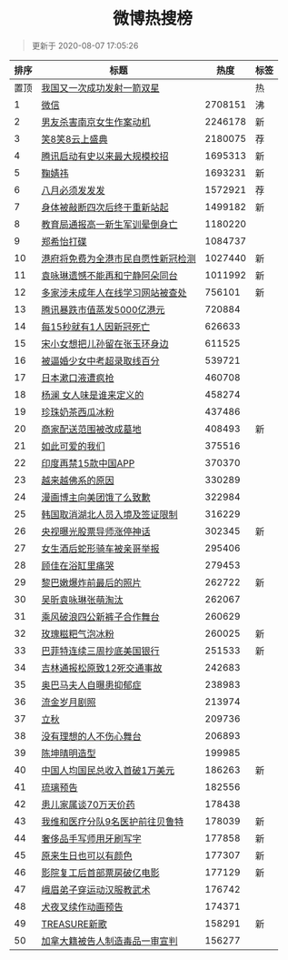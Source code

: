 <h1 align="center">微博热搜榜</h1>

> 更新于 2020-08-07 17:05:26

| 排序 | 标题                                                                                                                                                                                                                                        | 热度    | 标签 |
| ---- | ------------------------------------------------------------------------------------------------------------------------------------------------------------------------------------------------------------------------------------------- | ------- | ---- |
| 置顶 | [我国又一次成功发射一箭双星](https://s.weibo.com/weibo?q=%23%E6%88%91%E5%9B%BD%E5%8F%88%E4%B8%80%E6%AC%A1%E6%88%90%E5%8A%9F%E5%8F%91%E5%B0%84%E4%B8%80%E7%AE%AD%E5%8F%8C%E6%98%9F%23&Refer=new_time)                                        |         | 热   |
| 1    | [微信](https://s.weibo.com/weibo?q=%E5%BE%AE%E4%BF%A1&Refer=top)                                                                                                                                                                            | 2708151 | 沸   |
| 2    | [男友杀害南京女生作案动机](https://s.weibo.com/weibo?q=%23%E7%94%B7%E5%8F%8B%E6%9D%80%E5%AE%B3%E5%8D%97%E4%BA%AC%E5%A5%B3%E7%94%9F%E4%BD%9C%E6%A1%88%E5%8A%A8%E6%9C%BA%23&Refer=top)                                                        | 2246178 | 新   |
| 3    | [笑8笑8云上盛典](https://s.weibo.comjavascript:void(0);)                                                                                                                                                                                    | 2180075 | 荐   |
| 4    | [腾讯启动有史以来最大规模校招](https://s.weibo.com/weibo?q=%23%E8%85%BE%E8%AE%AF%E5%90%AF%E5%8A%A8%E6%9C%89%E5%8F%B2%E4%BB%A5%E6%9D%A5%E6%9C%80%E5%A4%A7%E8%A7%84%E6%A8%A1%E6%A0%A1%E6%8B%9B%23&Refer=top)                                  | 1695313 | 新   |
| 5    | [鞠婧祎](https://s.weibo.com/weibo?q=%E9%9E%A0%E5%A9%A7%E7%A5%8E&Refer=top)                                                                                                                                                                 | 1693231 | 新   |
| 6    | [八月必须发发发](https://s.weibo.comjavascript:void(0);)                                                                                                                                                                                    | 1572921 | 荐   |
| 7    | [身体被敲断四次后终于重新站起](https://s.weibo.com/weibo?q=%23%E8%BA%AB%E4%BD%93%E8%A2%AB%E6%95%B2%E6%96%AD%E5%9B%9B%E6%AC%A1%E5%90%8E%E7%BB%88%E4%BA%8E%E9%87%8D%E6%96%B0%E7%AB%99%E8%B5%B7%23&Refer=top)                                  | 1499182 | 新   |
| 8    | [教育局通报高一新生军训晕倒身亡](https://s.weibo.com/weibo?q=%23%E6%95%99%E8%82%B2%E5%B1%80%E9%80%9A%E6%8A%A5%E9%AB%98%E4%B8%80%E6%96%B0%E7%94%9F%E5%86%9B%E8%AE%AD%E6%99%95%E5%80%92%E8%BA%AB%E4%BA%A1%23&Refer=top)                       | 1180220 |      |
| 9    | [郑希怡打碟](https://s.weibo.com/weibo?q=%E9%83%91%E5%B8%8C%E6%80%A1%E6%89%93%E7%A2%9F&Refer=top)                                                                                                                                           | 1084737 |      |
| 10   | [港府将免费为全港市民自愿性新冠检测](https://s.weibo.com/weibo?q=%23%E6%B8%AF%E5%BA%9C%E5%B0%86%E5%85%8D%E8%B4%B9%E4%B8%BA%E5%85%A8%E6%B8%AF%E5%B8%82%E6%B0%91%E8%87%AA%E6%84%BF%E6%80%A7%E6%96%B0%E5%86%A0%E6%A3%80%E6%B5%8B%23&Refer=top) | 1027440 | 新   |
| 11   | [袁咏琳遗憾不能再和宁静阿朵同台](https://s.weibo.com/weibo?q=%E8%A2%81%E5%92%8F%E7%90%B3%E9%81%97%E6%86%BE%E4%B8%8D%E8%83%BD%E5%86%8D%E5%92%8C%E5%AE%81%E9%9D%99%E9%98%BF%E6%9C%B5%E5%90%8C%E5%8F%B0&Refer=top)                             | 1011992 | 新   |
| 12   | [多家涉未成年人在线学习网站被查处](https://s.weibo.com/weibo?q=%23%E5%A4%9A%E5%AE%B6%E6%B6%89%E6%9C%AA%E6%88%90%E5%B9%B4%E4%BA%BA%E5%9C%A8%E7%BA%BF%E5%AD%A6%E4%B9%A0%E7%BD%91%E7%AB%99%E8%A2%AB%E6%9F%A5%E5%A4%84%23&Refer=top)            | 756101  | 新   |
| 13   | [腾讯暴跌市值蒸发5000亿港元](https://s.weibo.com/weibo?q=%23%E8%85%BE%E8%AE%AF%E6%9A%B4%E8%B7%8C%E5%B8%82%E5%80%BC%E8%92%B8%E5%8F%915000%E4%BA%BF%E6%B8%AF%E5%85%83%23&Refer=top)                                                           | 720884  |      |
| 14   | [每15秒就有1人因新冠死亡](https://s.weibo.com/weibo?q=%23%E6%AF%8F15%E7%A7%92%E5%B0%B1%E6%9C%891%E4%BA%BA%E5%9B%A0%E6%96%B0%E5%86%A0%E6%AD%BB%E4%BA%A1%23&Refer=top)                                                                        | 626633  |      |
| 15   | [宋小女想把儿孙留在张玉环身边](https://s.weibo.com/weibo?q=%23%E5%AE%8B%E5%B0%8F%E5%A5%B3%E6%83%B3%E6%8A%8A%E5%84%BF%E5%AD%99%E7%95%99%E5%9C%A8%E5%BC%A0%E7%8E%89%E7%8E%AF%E8%BA%AB%E8%BE%B9%23&Refer=top)                                  | 611525  |      |
| 16   | [被逼婚少女中考超录取线百分](https://s.weibo.com/weibo?q=%23%E8%A2%AB%E9%80%BC%E5%A9%9A%E5%B0%91%E5%A5%B3%E4%B8%AD%E8%80%83%E8%B6%85%E5%BD%95%E5%8F%96%E7%BA%BF%E7%99%BE%E5%88%86%23&Refer=top)                                             | 539721  |      |
| 17   | [日本漱口液遭疯抢](https://s.weibo.com/weibo?q=%23%E6%97%A5%E6%9C%AC%E6%BC%B1%E5%8F%A3%E6%B6%B2%E9%81%AD%E7%96%AF%E6%8A%A2%23&Refer=top)                                                                                                    | 460708  |      |
| 18   | [杨澜 女人味是谁来定义的](https://s.weibo.com/weibo?q=%E6%9D%A8%E6%BE%9C%20%E5%A5%B3%E4%BA%BA%E5%91%B3%E6%98%AF%E8%B0%81%E6%9D%A5%E5%AE%9A%E4%B9%89%E7%9A%84&Refer=top)                                                                     | 458274  |      |
| 19   | [珍珠奶茶西瓜冰粉](https://s.weibo.com/weibo?q=%23%E7%8F%8D%E7%8F%A0%E5%A5%B6%E8%8C%B6%E8%A5%BF%E7%93%9C%E5%86%B0%E7%B2%89%23&Refer=top)                                                                                                    | 437486  |      |
| 20   | [商家配送范围被改成墓地](https://s.weibo.com/weibo?q=%E5%95%86%E5%AE%B6%E9%85%8D%E9%80%81%E8%8C%83%E5%9B%B4%E8%A2%AB%E6%94%B9%E6%88%90%E5%A2%93%E5%9C%B0&Refer=top)                                                                         | 408493  | 新   |
| 21   | [如此可爱的我们](https://s.weibo.com/weibo?q=%E5%A6%82%E6%AD%A4%E5%8F%AF%E7%88%B1%E7%9A%84%E6%88%91%E4%BB%AC&Refer=top)                                                                                                                     | 375516  |      |
| 22   | [印度再禁15款中国APP](https://s.weibo.com/weibo?q=%23%E5%8D%B0%E5%BA%A6%E5%86%8D%E7%A6%8115%E6%AC%BE%E4%B8%AD%E5%9B%BDAPP%23&Refer=top)                                                                                                     | 370370  |      |
| 23   | [越来越佛系的原因](https://s.weibo.com/weibo?q=%23%E8%B6%8A%E6%9D%A5%E8%B6%8A%E4%BD%9B%E7%B3%BB%E7%9A%84%E5%8E%9F%E5%9B%A0%23&Refer=top)                                                                                                    | 330289  |      |
| 24   | [漫画博主向美团饿了么致歉](https://s.weibo.com/weibo?q=%23%E6%BC%AB%E7%94%BB%E5%8D%9A%E4%B8%BB%E5%90%91%E7%BE%8E%E5%9B%A2%E9%A5%BF%E4%BA%86%E4%B9%88%E8%87%B4%E6%AD%89%23&Refer=top)                                                        | 322984  |      |
| 25   | [韩国取消湖北人员入境及签证限制](https://s.weibo.com/weibo?q=%23%E9%9F%A9%E5%9B%BD%E5%8F%96%E6%B6%88%E6%B9%96%E5%8C%97%E4%BA%BA%E5%91%98%E5%85%A5%E5%A2%83%E5%8F%8A%E7%AD%BE%E8%AF%81%E9%99%90%E5%88%B6%23&Refer=top)                       | 316229  |      |
| 26   | [央视曝光股票导师涨停神话](https://s.weibo.com/weibo?q=%E5%A4%AE%E8%A7%86%E6%9B%9D%E5%85%89%E8%82%A1%E7%A5%A8%E5%AF%BC%E5%B8%88%E6%B6%A8%E5%81%9C%E7%A5%9E%E8%AF%9D&Refer=top)                                                              | 302345  | 新   |
| 27   | [女生酒后蛇形骑车被亲哥举报](https://s.weibo.com/weibo?q=%23%E5%A5%B3%E7%94%9F%E9%85%92%E5%90%8E%E8%9B%87%E5%BD%A2%E9%AA%91%E8%BD%A6%E8%A2%AB%E4%BA%B2%E5%93%A5%E4%B8%BE%E6%8A%A5%23&Refer=top)                                             | 295406  |      |
| 28   | [顾佳在浴缸里痛哭](https://s.weibo.com/weibo?q=%23%E9%A1%BE%E4%BD%B3%E5%9C%A8%E6%B5%B4%E7%BC%B8%E9%87%8C%E7%97%9B%E5%93%AD%23&Refer=top)                                                                                                    | 279453  |      |
| 29   | [黎巴嫩爆炸前最后的照片](https://s.weibo.com/weibo?q=%23%E9%BB%8E%E5%B7%B4%E5%AB%A9%E7%88%86%E7%82%B8%E5%89%8D%E6%9C%80%E5%90%8E%E7%9A%84%E7%85%A7%E7%89%87%23&Refer=top)                                                                   | 262722  | 新   |
| 30   | [吴昕袁咏琳张萌淘汰](https://s.weibo.com/weibo?q=%23%E5%90%B4%E6%98%95%E8%A2%81%E5%92%8F%E7%90%B3%E5%BC%A0%E8%90%8C%E6%B7%98%E6%B1%B0%23&Refer=top)                                                                                         | 262067  |      |
| 31   | [乘风破浪四公新裤子合作舞台](https://s.weibo.com/weibo?q=%E4%B9%98%E9%A3%8E%E7%A0%B4%E6%B5%AA%E5%9B%9B%E5%85%AC%E6%96%B0%E8%A3%A4%E5%AD%90%E5%90%88%E4%BD%9C%E8%88%9E%E5%8F%B0&Refer=top)                                                   | 260629  |      |
| 32   | [玫瑰糍粑气泡冰粉](https://s.weibo.com/weibo?q=%23%E7%8E%AB%E7%91%B0%E7%B3%8D%E7%B2%91%E6%B0%94%E6%B3%A1%E5%86%B0%E7%B2%89%23&Refer=top)                                                                                                    | 260025  | 新   |
| 33   | [巴菲特连续三周抄底美国银行](https://s.weibo.com/weibo?q=%E5%B7%B4%E8%8F%B2%E7%89%B9%E8%BF%9E%E7%BB%AD%E4%B8%89%E5%91%A8%E6%8A%84%E5%BA%95%E7%BE%8E%E5%9B%BD%E9%93%B6%E8%A1%8C&Refer=top)                                                   | 251533  | 新   |
| 34   | [吉林通报松原致12死交通事故](https://s.weibo.com/weibo?q=%E5%90%89%E6%9E%97%E9%80%9A%E6%8A%A5%E6%9D%BE%E5%8E%9F%E8%87%B412%E6%AD%BB%E4%BA%A4%E9%80%9A%E4%BA%8B%E6%95%85&Refer=top)                                                          | 242683  |      |
| 35   | [奥巴马夫人自曝患抑郁症](https://s.weibo.com/weibo?q=%23%E5%A5%A5%E5%B7%B4%E9%A9%AC%E5%A4%AB%E4%BA%BA%E8%87%AA%E6%9B%9D%E6%82%A3%E6%8A%91%E9%83%81%E7%97%87%23&Refer=top)                                                                   | 238983  |      |
| 36   | [流金岁月剧照](https://s.weibo.com/weibo?q=%E6%B5%81%E9%87%91%E5%B2%81%E6%9C%88%E5%89%A7%E7%85%A7&Refer=top)                                                                                                                                | 213974  |      |
| 37   | [立秋](https://s.weibo.com/weibo?q=%E7%AB%8B%E7%A7%8B&Refer=top)                                                                                                                                                                            | 209736  |      |
| 38   | [没有理想的人不伤心舞台](https://s.weibo.com/weibo?q=%E6%B2%A1%E6%9C%89%E7%90%86%E6%83%B3%E7%9A%84%E4%BA%BA%E4%B8%8D%E4%BC%A4%E5%BF%83%E8%88%9E%E5%8F%B0&Refer=top)                                                                         | 206893  |      |
| 39   | [陈坤晴明造型](https://s.weibo.com/weibo?q=%23%E9%99%88%E5%9D%A4%E6%99%B4%E6%98%8E%E9%80%A0%E5%9E%8B%23&Refer=top)                                                                                                                          | 199985  |      |
| 40   | [中国人均国民总收入首破1万美元](https://s.weibo.com/weibo?q=%23%E4%B8%AD%E5%9B%BD%E4%BA%BA%E5%9D%87%E5%9B%BD%E6%B0%91%E6%80%BB%E6%94%B6%E5%85%A5%E9%A6%96%E7%A0%B41%E4%B8%87%E7%BE%8E%E5%85%83%23&Refer=top)                                | 186263  | 新   |
| 41   | [琉璃预告](https://s.weibo.com/weibo?q=%E7%90%89%E7%92%83%E9%A2%84%E5%91%8A&Refer=top)                                                                                                                                                      | 182556  |      |
| 42   | [患儿家属谈70万天价药](https://s.weibo.com/weibo?q=%23%E6%82%A3%E5%84%BF%E5%AE%B6%E5%B1%9E%E8%B0%8870%E4%B8%87%E5%A4%A9%E4%BB%B7%E8%8D%AF%23&Refer=top)                                                                                     | 178438  |      |
| 43   | [我维和医疗分队9名医护前往贝鲁特](https://s.weibo.com/weibo?q=%23%E6%88%91%E7%BB%B4%E5%92%8C%E5%8C%BB%E7%96%97%E5%88%86%E9%98%9F9%E5%90%8D%E5%8C%BB%E6%8A%A4%E5%89%8D%E5%BE%80%E8%B4%9D%E9%B2%81%E7%89%B9%23&Refer=top)                     | 178039  | 新   |
| 44   | [奢侈品手写师用牙刷写字](https://s.weibo.com/weibo?q=%23%E5%A5%A2%E4%BE%88%E5%93%81%E6%89%8B%E5%86%99%E5%B8%88%E7%94%A8%E7%89%99%E5%88%B7%E5%86%99%E5%AD%97%23&Refer=top)                                                                   | 177858  | 新   |
| 45   | [原来生日也可以有颜色](https://s.weibo.com/weibo?q=%23%E5%8E%9F%E6%9D%A5%E7%94%9F%E6%97%A5%E4%B9%9F%E5%8F%AF%E4%BB%A5%E6%9C%89%E9%A2%9C%E8%89%B2%23&Refer=top)                                                                              | 177307  | 新   |
| 46   | [影院复工后首部票房破亿电影](https://s.weibo.com/weibo?q=%E5%BD%B1%E9%99%A2%E5%A4%8D%E5%B7%A5%E5%90%8E%E9%A6%96%E9%83%A8%E7%A5%A8%E6%88%BF%E7%A0%B4%E4%BA%BF%E7%94%B5%E5%BD%B1&Refer=top)                                                   | 177129  | 新   |
| 47   | [峨眉弟子穿运动汉服教武术](https://s.weibo.com/weibo?q=%23%E5%B3%A8%E7%9C%89%E5%BC%9F%E5%AD%90%E7%A9%BF%E8%BF%90%E5%8A%A8%E6%B1%89%E6%9C%8D%E6%95%99%E6%AD%A6%E6%9C%AF%23&Refer=top)                                                        | 176742  |      |
| 48   | [犬夜叉续作动画预告](https://s.weibo.com/weibo?q=%23%E7%8A%AC%E5%A4%9C%E5%8F%89%E7%BB%AD%E4%BD%9C%E5%8A%A8%E7%94%BB%E9%A2%84%E5%91%8A%23&Refer=top)                                                                                         | 174371  |      |
| 49   | [TREASURE新歌](https://s.weibo.com/weibo?q=%23TREASURE%E6%96%B0%E6%AD%8C%23&Refer=top)                                                                                                                                                      | 158291  | 新   |
| 50   | [加拿大籍被告人制造毒品一审宣判](https://s.weibo.com/weibo?q=%E5%8A%A0%E6%8B%BF%E5%A4%A7%E7%B1%8D%E8%A2%AB%E5%91%8A%E4%BA%BA%E5%88%B6%E9%80%A0%E6%AF%92%E5%93%81%E4%B8%80%E5%AE%A1%E5%AE%A3%E5%88%A4&Refer=top)                             | 156277  |      |